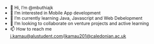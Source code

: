 - 👋 Hi, I’m @mbuthiajk
- 👀 I’m interested in Mobile App development
- 🌱 I’m currently learning Java, Javascript and Web Debelopment
- 💞️ I’m looking to collaborate on venture projects and active learning
- 📫 How to reach me j.kamau@alustudent.com/jkamau201@caledonian.ac.uk

<!---
mbuthiajk/mbuthiajk is a ✨ special ✨ repository because its `README.md` (this file) appears on your GitHub profile.
You can click the Preview link to take a look at your changes.
--->
